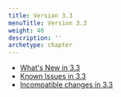 ```yaml
---
title: Version 3.3
menuTitle: Version 3.3
weight: 40
description: ''
archetype: chapter
---
```

- [What's New in 3.3](whats-new-in-3-3.md)
- [Known Issues in 3.3](known-issues-in-3-3.md)
- [Incompatible changes in 3.3](incompatible-changes-in-3-3.md)
